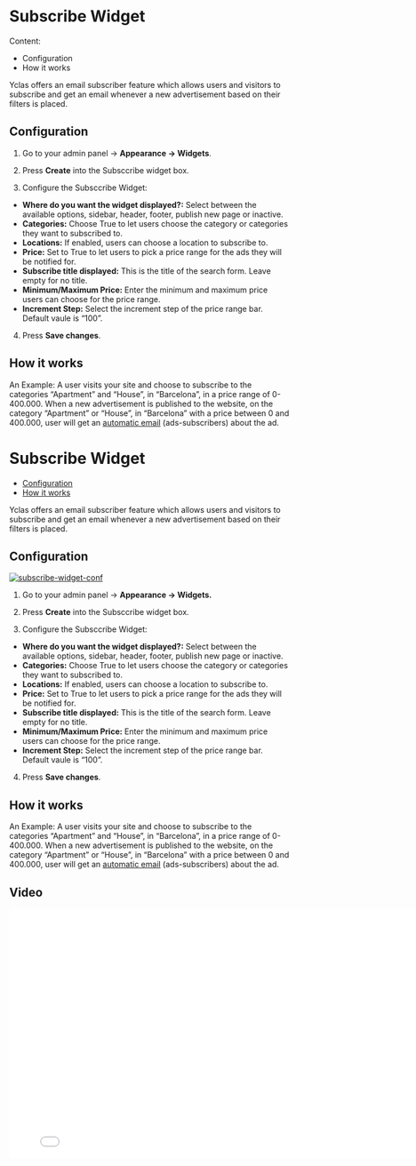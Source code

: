 # Subscribe Widget

Content:
-   Configuration
-   How it works

Yclas offers an email subscriber feature which allows users and visitors to subscribe and get an email whenever a new advertisement based on their filters is placed.

## Configuration



1. Go to your admin panel -> **Appearance -> Widgets**.

2. Press  **Create**  into the Subsccribe widget box.

3. Configure the Subsccribe Widget:

-   **Where do you want the widget displayed?:**  Select between the available options, sidebar, header, footer, publish new page or inactive.
-   **Categories:**  Choose True to let users choose the category or categories they want to subscribed to.
-   **Locations:**  If enabled, users can choose a location to subscribe to.
-   **Price:**  Set to True to let users to pick a price range for the ads they will be notified for.
-   **Subscribe title displayed:**  This is the title of the search form. Leave empty for no title.
-   **Minimum/Maximum Price:**  Enter the minimum and maximum price users can choose for the price range.
-   **Increment Step:**  Select the increment step of the price range bar. Default vaule is “100”.

  

4. Press  **Save changes**.

## How it works

An Example: A user visits your site and choose to subscribe to the categories “Apartment” and “House”, in “Barcelona”, in a price range of 0-400.000. 
When a new advertisement is published to the website, on the category “Apartment” or “House”, in “Barcelona” with a price between 0 and 400.000, user will get an  [automatic email](Content-automatic-email.md)  (ads-subscribers) about the ad.

# Subscribe Widget

-   [Configuration](https://docs.yclas.com/subscribe-widget/#configuration)
-   [How it works](https://docs.yclas.com/subscribe-widget/#how-it-works)

Yclas offers an email subscriber feature which allows users and visitors to subscribe and get an email whenever a new advertisement based on their filters is placed.

## Configuration

[![subscribe-widget-conf](https://docs.yclas.com/images/subscribe-widget-conf.png)](https://docs.yclas.com/images/subscribe-widget-conf.png)

1. Go to your admin panel -> **Appearance -> Widgets.**

2. Press  **Create**  into the Subsccribe widget box.

3. Configure the Subsccribe Widget:

-   **Where do you want the widget displayed?:**  Select between the available options, sidebar, header, footer, publish new page or inactive.
-   **Categories:**  Choose True to let users choose the category or categories they want to subscribed to.
-   **Locations:**  If enabled, users can choose a location to subscribe to.
-   **Price:**  Set to True to let users to pick a price range for the ads they will be notified for.
-   **Subscribe title displayed:**  This is the title of the search form. Leave empty for no title.
-   **Minimum/Maximum Price:**  Enter the minimum and maximum price users can choose for the price range.
-   **Increment Step:**  Select the increment step of the price range bar. Default vaule is “100”.

  

4. Press  **Save changes**.

## How it works

An Example: A user visits your site and choose to subscribe to the categories “Apartment” and “House”, in “Barcelona”, in a price range of 0-400.000. 
When a new advertisement is published to the website, on the category “Apartment” or “House”, in “Barcelona” with a price between 0 and 400.000, user will get an  [automatic email](Content-automatic-email.md)  (ads-subscribers) about the ad.
## Video
<iframe width="800" height="450" src="[https://www.youtube.com/embed/0nkNyVhe3iU](https://www.youtube.com/embed/0nkNyVhe3iU)" frameborder="0" allowfullscreen></iframe>  
